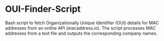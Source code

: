 # OUI-Finder-Script
Bash script to fetch Organizationally Unique Identifier (OUI) details for MAC addresses from an online API (macaddress.io). The script processes MAC addresses from a text file and outputs the corresponding company names.
